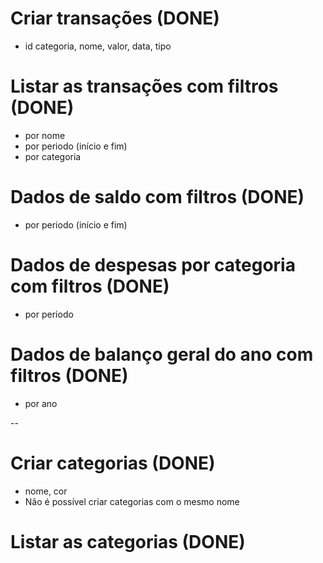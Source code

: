 # Criar transações (DONE)

- id categoria, nome, valor, data, tipo

# Listar as transações com filtros (DONE)

- por nome
- por periodo (início e fim)
- por categoria

# Dados de saldo com filtros (DONE)

- por periodo (início e fim)

# Dados de despesas por categoria com filtros (DONE)

- por periodo

# Dados de balanço geral do ano com filtros (DONE)

- por ano

--

# Criar categorias (DONE)

- nome, cor
- Não é possível criar categorias com o mesmo nome

# Listar as categorias (DONE)
